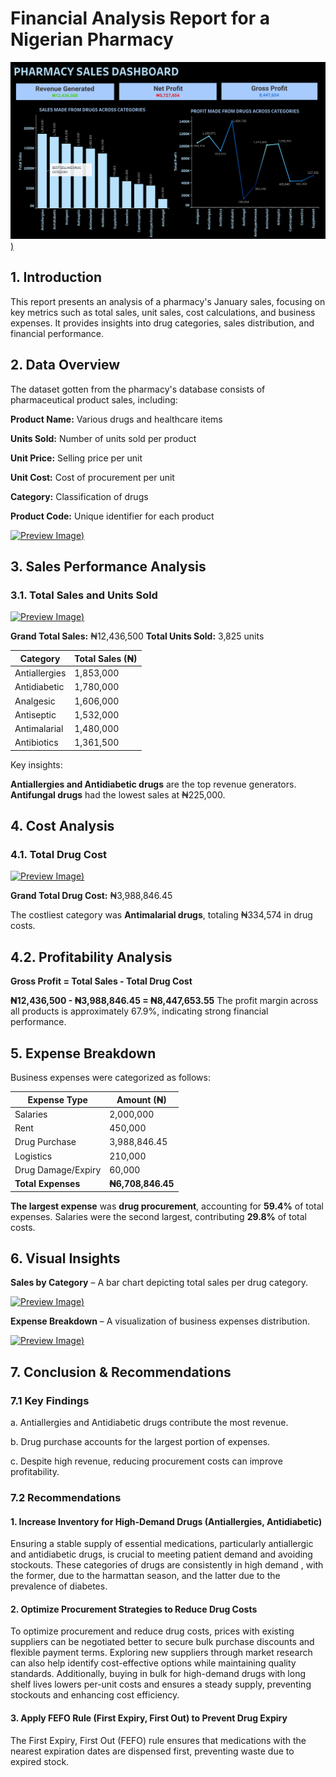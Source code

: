 # Financial Analysis Report for a Nigerian Pharmacy 

[![Preview Image](https://github.com/TiffanyNwanne/Financial-Analysis-for-a-Pharmacy/blob/main/images/PHARMACY%20SALES%20DASHBOARD.png))](https://github.com/TiffanyNwanne/Financial-Analysis-for-a-Pharmacy/blob/main/images/PHARMACY%20SALES%20DASHBOARD.png)

## 1. Introduction
This report presents an analysis of a pharmacy's January sales, focusing on key metrics such as total sales, unit sales, cost calculations, and business expenses. It provides insights into drug categories, sales distribution, and financial performance.

## 2. Data Overview
The dataset gotten from the pharmacy's database consists of pharmaceutical product sales, including:

**Product Name:** Various drugs and healthcare items

**Units Sold:** Number of units sold per product

**Unit Price:** Selling price per unit

**Unit Cost:** Cost of procurement per unit

**Category:** Classification of drugs

**Product Code:** Unique identifier for each product

[![Preview Image](https://github.com/TiffanyNwanne/Pharmaceutical-Financial-Analysis/blob/main/images/Data%20Overview.png))](https://github.com/TiffanyNwanne/Pharmaceutical-Financial-Analysis/blob/main/images/Data%20Overview.png)

## 3. Sales Performance Analysis

### 3.1. Total Sales and Units Sold

[![Preview Image](https://github.com/TiffanyNwanne/Pharmaceutical-Financial-Analysis/blob/main/images/Total%20Sales%20and%20Units%20Sold.png))](https://github.com/TiffanyNwanne/Pharmaceutical-Financial-Analysis/blob/main/images/Total%20Sales%20and%20Units%20Sold.png)

**Grand Total Sales:** ₦12,436,500
**Total Units Sold:** 3,825 units


| **Category**       | **Total Sales (₦)** |
|--------------------|------------------|
| Antiallergies     | 1,853,000        |
| Antidiabetic      | 1,780,000        |
| Analgesic        | 1,606,000        |
| Antiseptic       | 1,532,000        |
| Antimalarial     | 1,480,000        |
| Antibiotics      | 1,361,500        |

Key insights:

**Antiallergies and Antidiabetic drugs** are the top revenue generators.
**Antifungal drugs** had the lowest sales at ₦225,000.

## 4. Cost Analysis

### 4.1. Total Drug Cost

[![Preview Image](https://github.com/TiffanyNwanne/Pharmaceutical-Financial-Analysis/blob/main/images/Total%20Drug%20Cost.png))](https://github.com/TiffanyNwanne/Pharmaceutical-Financial-Analysis/blob/main/images/Total%20Drug%20Cost.png)

**Grand Total Drug Cost:** ₦3,988,846.45

The costliest category was **Antimalarial drugs**, totaling ₦334,574 in drug costs.

## 4.2. Profitability Analysis

**Gross Profit = Total Sales - Total Drug Cost**

**₦12,436,500 - ₦3,988,846.45 = ₦8,447,653.55**
The profit margin across all products is approximately 67.9%, indicating strong financial performance.

## 5. Expense Breakdown

Business expenses were categorized as follows:

| **Expense Type**    | **Amount (₦)**  |
|---------------------|---------------|
| Salaries           | 2,000,000     |
| Rent              | 450,000       |
| Drug Purchase     | 3,988,846.45  |
| Logistics        | 210,000       |
| Drug Damage/Expiry | 60,000        |
| **Total Expenses** | **₦6,708,846.45** |

**The largest expense** was **drug procurement**, accounting for **59.4%** of total expenses.
Salaries were the second largest, contributing **29.8%** of total costs.

## 6. Visual Insights

**Sales by Category** – A bar chart depicting total sales per drug category.

[![Preview Image](https://github.com/TiffanyNwanne/Pharmaceutical-Financial-Analysis/blob/main/images/Sales%20by%20Category.png))](https://github.com/TiffanyNwanne/Pharmaceutical-Financial-Analysis/blob/main/images/Sales%20by%20Category.png)

**Expense Breakdown** – A visualization of business expenses distribution.

[![Preview Image](https://github.com/TiffanyNwanne/Pharmaceutical-Financial-Analysis/blob/main/images/Expense%20Breakdown.png))](https://github.com/TiffanyNwanne/Pharmaceutical-Financial-Analysis/blob/main/images/Expense%20Breakdown.png)

## 7. Conclusion & Recommendations

### 7.1 Key Findings

a. Antiallergies and Antidiabetic drugs contribute the most revenue.

b. Drug purchase accounts for the largest portion of expenses.

c. Despite high revenue, reducing procurement costs can improve profitability.

### 7.2 Recommendations

#### 1. Increase Inventory for High-Demand Drugs (Antiallergies, Antidiabetic)

Ensuring a stable supply of essential medications, particularly antiallergic and antidiabetic drugs, is crucial to meeting patient demand and avoiding stockouts. These categories of drugs are consistently in high demand , with the former, due to the harmattan season, and the latter due to the prevalence of diabetes.

#### 2. Optimize Procurement Strategies to Reduce Drug Costs

To optimize procurement and reduce drug costs,  prices with existing suppliers can be negotiated better to secure bulk purchase discounts and flexible payment terms. Exploring new suppliers through market research can also help identify cost-effective options while maintaining quality standards. Additionally, buying in bulk for high-demand drugs with long shelf lives lowers per-unit costs and ensures a steady supply, preventing stockouts and enhancing cost efficiency.

#### 3. Apply FEFO Rule (First Expiry, First Out) to Prevent Drug Expiry

The First Expiry, First Out (FEFO) rule ensures that medications with the nearest expiration dates are dispensed first, preventing waste due to expired stock.






